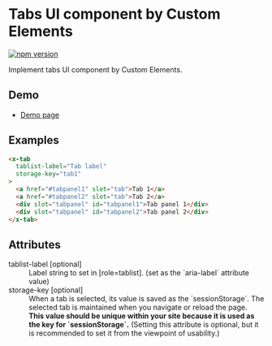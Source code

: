 # Tabs UI component by Custom Elements

[![npm version](https://badge.fury.io/js/%40saekitominaga%2Fcustomelements-tab.svg)](https://badge.fury.io/js/%40saekitominaga%2Fcustomelements-tab)

Implement tabs UI component by Custom Elements.

## Demo

- [Demo page](https://saekitominaga.github.io/customelements-tab/demo.html)

## Examples

```HTML
<x-tab
  tablist-label="Tab label"
  storage-key="tab1"
>
  <a href="#tabpanel1" slot="tab">Tab 1</a>
  <a href="#tabpanel2" slot="tab">Tab 2</a>
  <div slot="tabpanel" id="tabpanel1">Tab panel 1</div>
  <div slot="tabpanel" id="tabpanel2">Tab panel 2</div>
</x-tab>
```

## Attributes

<dl>
<dt>tablist-label [optional]</dt>
<dd>Label string to set in [role=tablist]. (set as the `aria-label` attribute value)</dd>
<dt>storage-key [optional]</dt>
<dd>When a tab is selected, its value is saved as the `sessionStorage`. The selected tab is maintained when you navigate or reload the page. <strong>This value should be unique within your site because it is used as the key for `sessionStorage`.</strong> (Setting this attribute is optional, but it is recommended to set it from the viewpoint of usability.)</dd>
</dl>
